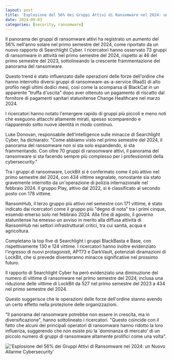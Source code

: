 ```yaml
---
layout: post
title: 'Esplosione del 56% dei Gruppi Attivi di Ransomware nel 2024: un Nuovo Allarme Cybersecurity'
date: 2024-09-03
categories: [security, ransomware]
---
```


Il panorama dei gruppi di ransomware attivi ha registrato un aumento del 56% nell'anno solare nel primo semestre del 2024, come riportato da un nuovo rapporto di Searchlight Cyber. I ricercatori hanno osservato 73 gruppi di ransomware in attività nel primo semestre del 2024, rispetto ai 46 del primo semestre del 2023, sottolineando la crescente frammentazione del panorama del ransomware.

Questo trend è stato influenzato dalle operazioni delle forze dell'ordine che hanno interrotto diversi gruppi di ransomware-as-a-service (RaaS) di alto profilo negli ultimi dodici mesi, così come la scomparsa di BlackCat in un apparente "truffa d'uscita" dopo aver ottenuto un pagamento di riscatto dal fornitore di pagamenti sanitari statunitense Change Healthcare nel marzo 2024.

I ricercatori hanno notato l'emergere rapido di gruppi più piccoli e meno noti che eseguono attacchi altamente mirati, spesso scomparendo e riapparendo sotto nuove identità in modo continuo.

Luke Donovan, responsabile dell'intelligence sulle minacce di Searchlight Cyber, ha dichiarato: "Come abbiamo visto nel primo semestre del 2024, il panorama del ransomware non si sta solo espandendo, si sta frammentando. Con oltre 70 gruppi di ransomware attivi, il panorama del ransomware si sta facendo sempre più complesso per i professionisti della cybersecurity."

Tra i gruppi di ransomware, LockBit si è confermato come il più attivo nel primo semestre del 2024, con 434 vittime segnalate, nonostante sia stato gravemente interrotto da un'operazione di polizia internazionale nel febbraio 2024. Il gruppo Play, attivo dal 2022, si è classificato al secondo posto con 178 vittime.

RansomHub, il terzo gruppo più attivo nel semestre con 171 vittime, è stato indicato dai ricercatori come il gruppo più "degno di nota" tra i primi cinque, essendo emerso solo nel febbraio 2024. Alla fine di agosto, il governo statunitense ha emesso un avviso in merito alla diffusa attività di RansomHub nei settori infrastrutturali critici, tra cui sanità, acqua e agricoltura.

Completano la top five di Searchlight i gruppi BlackBasta e Base, con rispettivamente 130 e 124 vittime. I ricercatori hanno inoltre evidenziato l'ingresso di nuovi protagonisti, APT73 e DarkVault, potenziali diramazioni di LockBit, che si prevede diventeranno minacce significative nel prossimo futuro.

Il rapporto di Searchlight Cyber ha però evidenziato una diminuzione del numero di vittime di ransomware nel primo semestre del 2024, inclusa una riduzione delle vittime di LockBit da 527 nel primo semestre del 2023 a 434 nel primo semestre del 2024.

Questo suggerisce che le operazioni delle forze dell'ordine stanno avendo un certo effetto nella protezione delle organizzazioni.

"Il panorama del ransomware potrebbe non essere in crescita, ma in diversificazione", hanno sottolineato i ricercatori. "Questo coincide con il fatto che alcuni dei principali operatori di ransomware hanno ridotto la loro influenza, suggerendo che non esiste più la 'dominanza di mercato' di un piccolo numero di gruppi di ransomware altamente prolifici come una volta".

!['Esplosione del 56% dei Gruppi Attivi di Ransomware nel 2024: un Nuovo Allarme Cybersecurity'](/PirateSec/assets/images/2024-09-03-active-ransomware-groups-surge-by-56-in-2024.png)
